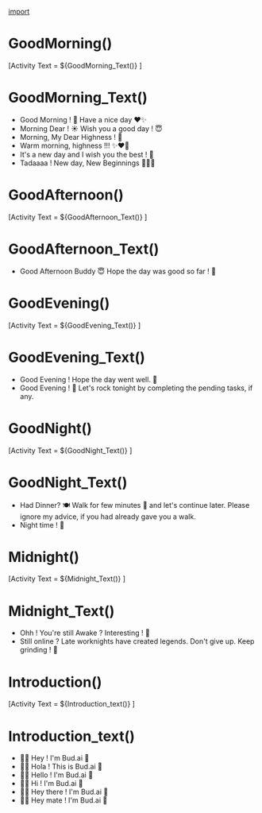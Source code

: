 [import](common.lg)

# GoodMorning()
[Activity
    Text = ${GoodMorning_Text()}
]

# GoodMorning_Text()
- Good Morning ! 🌄 Have a nice day ❤️✨
- Morning Dear ! ☀️ Wish you a good day ! 😇
- Morning, My Dear Highness ! 🌺
- Warm morning, highness !!! ✨❤️‍🔥
- It's a new day and I wish you the best ! 🌻
- Tadaaaa ! New day, New Beginnings 🥳🥳🥳


# GoodAfternoon()
[Activity
    Text = ${GoodAfternoon_Text()}
]

# GoodAfternoon_Text()
- Good Afternoon Buddy 😇 Hope the day was good so far ! 🤩


# GoodEvening()
[Activity
    Text = ${GoodEvening_Text()}
]

# GoodEvening_Text()
- Good Evening ! Hope the day went well. 🎉
- Good Evening ! 🌇 Let's rock tonight by completing the pending tasks, if any.

# GoodNight()
[Activity
    Text = ${GoodNight_Text()}
]

# GoodNight_Text()
- Had Dinner? 🍽️ Walk for few minutes 🚶 and let's continue later. Please ignore my advice, if you had already gave you a walk.
- Night time ! 🌃


# Midnight()
[Activity
    Text = ${Midnight_Text()}
]

# Midnight_Text()
- Ohh ! You're still Awake ? Interesting ! 🤩
- Still online ? Late worknights have created legends. Don't give up. Keep grinding ! 💖

# Introduction()
[Activity
    Text = ${Introduction_text()}
]
# Introduction_text()
- 👋🏼 Hey ! I'm Bud.ai 🤖
- 👋🏼 Hola ! This is Bud.ai 🤖
- 👋🏼 Hello ! I'm Bud.ai 🤖
- 👋🏼 Hi ! I'm Bud.ai 🤖
- 👋🏼 Hey there ! I'm Bud.ai 🤖
- 👋🏼 Hey mate ! I'm Bud.ai 🤖
